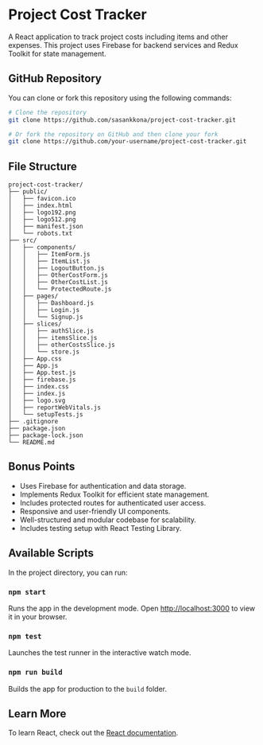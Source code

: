 # Project Cost Tracker

A React application to track project costs including items and other expenses. This project uses Firebase for backend services and Redux Toolkit for state management.

## GitHub Repository

You can clone or fork this repository using the following commands:

```bash
# Clone the repository
git clone https://github.com/sasankkona/project-cost-tracker.git

# Or fork the repository on GitHub and then clone your fork
git clone https://github.com/your-username/project-cost-tracker.git
```

## File Structure

```
project-cost-tracker/
├── public/
│   ├── favicon.ico
│   ├── index.html
│   ├── logo192.png
│   ├── logo512.png
│   ├── manifest.json
│   └── robots.txt
├── src/
│   ├── components/
│   │   ├── ItemForm.js
│   │   ├── ItemList.js
│   │   ├── LogoutButton.js
│   │   ├── OtherCostForm.js
│   │   ├── OtherCostList.js
│   │   └── ProtectedRoute.js
│   ├── pages/
│   │   ├── Dashboard.js
│   │   ├── Login.js
│   │   └── Signup.js
│   ├── slices/
│   │   ├── authSlice.js
│   │   ├── itemsSlice.js
│   │   ├── otherCostsSlice.js
│   │   └── store.js
│   ├── App.css
│   ├── App.js
│   ├── App.test.js
│   ├── firebase.js
│   ├── index.css
│   ├── index.js
│   ├── logo.svg
│   ├── reportWebVitals.js
│   └── setupTests.js
├── .gitignore
├── package.json
├── package-lock.json
└── README.md
```

## Bonus Points

- Uses Firebase for authentication and data storage.
- Implements Redux Toolkit for efficient state management.
- Includes protected routes for authenticated user access.
- Responsive and user-friendly UI components.
- Well-structured and modular codebase for scalability.
- Includes testing setup with React Testing Library.

## Available Scripts

In the project directory, you can run:

### `npm start`

Runs the app in the development mode. Open [http://localhost:3000](http://localhost:3000) to view it in your browser.

### `npm test`

Launches the test runner in the interactive watch mode.

### `npm run build`

Builds the app for production to the `build` folder.

## Learn More

To learn React, check out the [React documentation](https://reactjs.org/).
